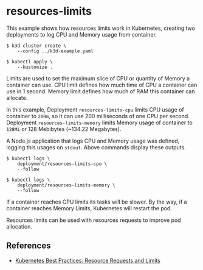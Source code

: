 # resources-limits

This example shows how resources limits work in Kubernetes, creating two
deployments to log CPU and Memory usage from container.

```console
$ k3d cluster create \
    --config ../k3d-example.yaml

$ kubectl apply \
    --kustomize .
```

Limits are used to set the maximum slice of CPU or quantity of Memory a
container can use. CPU limit defines how much time of CPU a container can use in
1 second. Memory limit defines how much of RAM this container can allocate.

In this example, Deployment `resources-limits-cpu` limits CPU usage of container
to `200m`, so it can use 200 milliseconds of one CPU per second. Deployment
`resources-limits-memory` limits Memory usage of container to `128Mi` or 128
Mebibytes (~134.22 Megabytes).

A Node.js application that logs CPU and Memory usage was defined, logging this
usages on `stdout`. Above commands display these outputs.

```
$ kubectl logs \
    deployment/resources-limits-cpu \
    --follow

$ kubectl logs \
    deployment/resources-limits-memory \
    --follow
```

If a container reaches CPU limits its tasks will be slower. By the way, if a
container reaches Memory Limits, Kubernetes will restart the pod.

Resources limits can be used with resources requests to improve pod allocation.

## References

* [Kubernetes Best Practices: Resource Requests and Limits](https://cloud.google.com/blog/products/containers-kubernetes/kubernetes-best-practices-resource-requests-and-limits)
